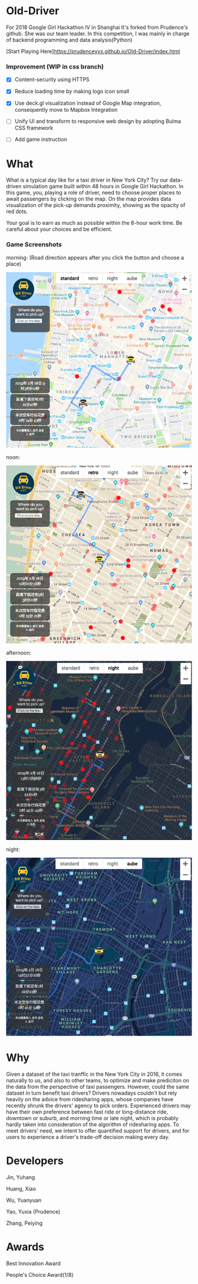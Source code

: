 # Old-Driver
For 2018 Google Girl Hackathon IV in Shanghai
It's forked from Prudence's github. She was our team leader. 
In this competition, I was mainly in charge of backend programming and data analysis(Python)

[Start Playing Here]https://prudenceyyx.github.io/Old-Driver/index.html

### Improvement (WIP in css branch)
- [x] Content-security using HTTPS
- [x] Reduce loading time by making logo icon small
- [x] Use deck.gl visualization instead of Google Map integration, consequently move to Mapbox Integration
- [ ] Unify UI and transform to responsive web design by adopting Bulma CSS framework
- [ ] Add game instruction


# What
What is a typical day like for a taxi driver in New York City? Try our data-driven simulation game built within 48 hours in Google Girl Hackathon. 
In this game, you, playing a role of driver, need to choose proper places to await passengers by clicking on the map. On the map provides data visualization of the pick-up demands proximity, showing as the opacity of red dots.

Your goal is to earn as much as possible within the 8-hour work time. Be careful about your choices and be efficient. 

### Game Screenshots

morning: (Road direction appears after you click the button and choose a place)

![alt text][map1]

noon:

![alt text][map2]

afternoon:

![alt text][map3]

night:

![alt text][map4]

[map1]:https://github.com/Prudenceyyx/Old-Driver/blob/master/doc/map_1.png?raw=true
[map2]:https://github.com/Prudenceyyx/Old-Driver/blob/master/doc/map_2.png?raw=true
[map3]:https://github.com/Prudenceyyx/Old-Driver/blob/master/doc/map_3.png?raw=true
[map4]:https://github.com/Prudenceyyx/Old-Driver/blob/master/doc/map_4.png?raw=true




# Why
Given a dataset of the taxi tranffic in the New York City in 2016, it comes naturally to us, and also to other teams, to optimize and make prediciton on the data from the perspective of taxi passengers. However, could the same dataset in turn benefit taxi drivers? Drivers nowadays couldn't but rely heavily on the advice from ridesharing apps, whose companies have recently shrunk the drivers' agency to pick orders. Experienced drivers may have their own preference between fast ride or long-distance ride, downtown or suburb, and morning time or late night, which is probably hardly taken into consideration of the algorithm of ridesharing apps. To meet drivers' need, we intent to offer quantified support for drivers, and for users to experience a driver's trade-off decision making every day.


# Developers
Jin, Yuhang

Huang, Xiao

Wu, Yuanyuan

Yao, Yuxia (Prudence)

Zhang, Peiying

# Awards
Best Innovation Award

People's Choice Award(1/8)




